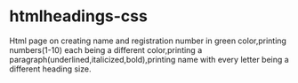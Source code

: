 # htmlheadings-css
Html page on creating name and registration number in green color,printing numbers(1-10) each being a different color,printing a paragraph(underlined,italicized,bold),printing name with every letter being a different heading size.
